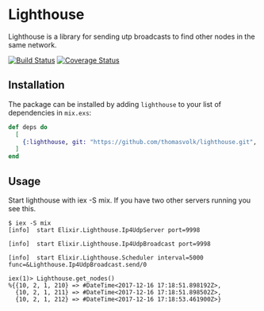 # Lighthouse

Lighthouse is a library for sending utp broadcasts to find other nodes in the same network.

[![Build Status](https://travis-ci.org/thomasvolk/lighthouse.svg?branch=master)](https://travis-ci.org/thomasvolk/lighthouse)
[![Coverage Status](https://coveralls.io/repos/github/thomasvolk/lighthouse/badge.svg?branch=master)](https://coveralls.io/github/thomasvolk/lighthouse?branch=master)

## Installation

The package can be installed by adding `lighthouse` to your list of dependencies in `mix.exs`:

```elixir
def deps do
  [
    {:lighthouse, git: "https://github.com/thomasvolk/lighthouse.git", tag: "master"}
  ]
end
```

## Usage

Start lighthouse with iex -S mix. If you have two other servers running you see this.

```
$ iex -S mix
[info]  start Elixir.Lighthouse.Ip4UdpServer port=9998

[info]  start Elixir.Lighthouse.Ip4UdpBroadcast port=9998

[info]  start Elixir.Lighthouse.Scheduler interval=5000 func=&Lighthouse.Ip4UdpBroadcast.send/0

iex(1)> Lighthouse.get_nodes()
%{{10, 2, 1, 210} => #DateTime<2017-12-16 17:18:51.898192Z>,
  {10, 2, 1, 211} => #DateTime<2017-12-16 17:18:51.898502Z>,
  {10, 2, 1, 212} => #DateTime<2017-12-16 17:18:53.461900Z>}

```
